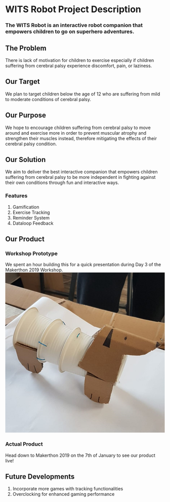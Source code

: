 # WITS Robot Project Description  

### The WITS Robot is an interactive robot companion that empowers children to go on superhero adventures.  

## The Problem
There is lack of motivation for children to exercise especially if children suffering from cerebral palsy experience discomfort, pain, or laziness.

## Our Target
We plan to target children below the age of 12 who are suffering from mild to moderate conditions of cerebral palsy.

## Our Purpose
We hope to encourage children suffering from cerebral palsy to move around and exercise more in order to prevent muscular atrophy and strengthen their muscles instead, therefore mitigating the effects of their cerebral palsy condition.

## Our Solution
We aim to deliver the best interactive companion that empowers children suffering from cerebral palsy to be more independent in fighting against their own conditions through fun and interactive ways.

### Features
1. Gamification
2. Exercise Tracking
3. Reminder System
4. Dataloop Feedback

## Our Product

### Workshop Prototype
We spent an hour building this for a quick presentation during Day 3 of the Makerthon 2019 Workshop.  
![Workshop Prototype](images/workshop_prototype.png)

### Actual Product
Head down to Makerthon 2019 on the 7th of January to see our product live!

## Future Developments
1. Incorporate more games with tracking functionalities
2. Overclocking for enhanced gaming performance
